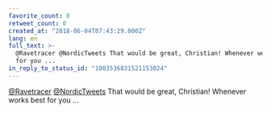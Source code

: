 ```yaml
---
favorite_count: 0
retweet_count: 0
created_at: "2018-06-04T07:43:29.000Z"
lang: en
full_text: >-
  @Ravetracer @NordicTweets That would be great, Christian! Whenever works best
  for you ...
in_reply_to_status_id: "1003536831521153024"
---
```


[@Ravetracer](https://twitter.com/Ravetracer)
[@NordicTweets](https://twitter.com/NordicTweets) That would be great,
Christian! Whenever works best for you ...
